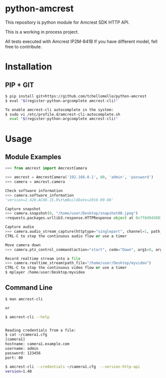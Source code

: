 # python-amcrest
This repository is python module for Amcrest SDK HTTP API.

This is a working in process project.

All tests executed with Amcrest IP2M-841B
If you have different model, fell free to contribute.

Installation
============


PIP + GIT
---------

```bash
$ pip install git+https://github.com/tchellomello/python-amcrest
$ eval "$(register-python-argcomplete amcrest-cli)"

To enable amcrest-cli autocomplete in the system:
$ sudo vi /etc/profile.d/amcrest-cli-autocomplete.sh
  eval "$(register-python-argcomplete amcrest-cli)"
```

Usage
=====

Module Examples
---------------

```python
>>> from amcrest import AmcrestCamera

>>> amcrest = AmcrestCamera('192.168.0.1', 80, 'admin', 'password')
>>> camera = amcrest.camera

Check software information
>>> camera.software_information
'version=2.420.AC00.15.R\r\nBuildDate=2016-09-08'

Capture snapshot
>>> camera.snapshot(0, "/home/user/Desktop/snapshot00.jpeg")
<requests.packages.urllib3.response.HTTPResponse object at 0x7f84945083c8>

Capture audio
>>> camera.audio_stream_capture(httptype="singlepart", channel=1, path_file="/home/user/Desktop/audio.aac")
CTRL-C to stop the continuous audio flow or use a timer

Move camera down
>>> camera.ptz_control_command(action="start", code="Down", arg1=0, arg2=0, arg3=0)))

Record realtime stream into a file
>>> camera.realtime_stream(path_file="/home/user/Desktop/myvideo")
CTRL-C to stop the continuous video flow or use a timer
$ mplayer /home/user/Desktop/myvideo


```

Command Line
------------
```bash
$ man amcrest-cli

or

$ amcrest-cli --help


Reading credentials from a file:
$ cat ~/camera1.cfg
[camera1]
hostname: camera1.example.com
username: admin
password: 123456
port: 80

$ amcrest-cli --credentials ~/camera1.cfg  --version-http-api
version=1.40
```
